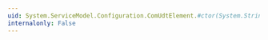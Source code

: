 ```yaml
---
uid: System.ServiceModel.Configuration.ComUdtElement.#ctor(System.String)
internalonly: False
---
```

